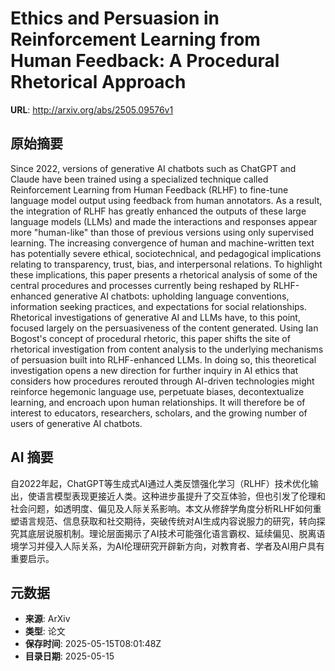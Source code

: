 # Ethics and Persuasion in Reinforcement Learning from Human Feedback: A Procedural Rhetorical Approach

**URL**: http://arxiv.org/abs/2505.09576v1

## 原始摘要

Since 2022, versions of generative AI chatbots such as ChatGPT and Claude
have been trained using a specialized technique called Reinforcement Learning
from Human Feedback (RLHF) to fine-tune language model output using feedback
from human annotators. As a result, the integration of RLHF has greatly
enhanced the outputs of these large language models (LLMs) and made the
interactions and responses appear more "human-like" than those of previous
versions using only supervised learning. The increasing convergence of human
and machine-written text has potentially severe ethical, sociotechnical, and
pedagogical implications relating to transparency, trust, bias, and
interpersonal relations. To highlight these implications, this paper presents a
rhetorical analysis of some of the central procedures and processes currently
being reshaped by RLHF-enhanced generative AI chatbots: upholding language
conventions, information seeking practices, and expectations for social
relationships. Rhetorical investigations of generative AI and LLMs have, to
this point, focused largely on the persuasiveness of the content generated.
Using Ian Bogost's concept of procedural rhetoric, this paper shifts the site
of rhetorical investigation from content analysis to the underlying mechanisms
of persuasion built into RLHF-enhanced LLMs. In doing so, this theoretical
investigation opens a new direction for further inquiry in AI ethics that
considers how procedures rerouted through AI-driven technologies might
reinforce hegemonic language use, perpetuate biases, decontextualize learning,
and encroach upon human relationships. It will therefore be of interest to
educators, researchers, scholars, and the growing number of users of generative
AI chatbots.


## AI 摘要

自2022年起，ChatGPT等生成式AI通过人类反馈强化学习（RLHF）技术优化输出，使语言模型表现更接近人类。这种进步虽提升了交互体验，但也引发了伦理和社会问题，如透明度、偏见及人际关系影响。本文从修辞学角度分析RLHF如何重塑语言规范、信息获取和社交期待，突破传统对AI生成内容说服力的研究，转向探究其底层说服机制。理论层面揭示了AI技术可能强化语言霸权、延续偏见、脱离语境学习并侵入人际关系，为AI伦理研究开辟新方向，对教育者、学者及AI用户具有重要启示。

## 元数据

- **来源**: ArXiv
- **类型**: 论文
- **保存时间**: 2025-05-15T08:01:48Z
- **目录日期**: 2025-05-15

